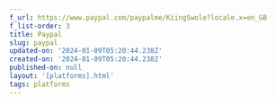 ```yaml
---
f_url: https://www.paypal.com/paypalme/KiingSwole?locale.x=en_GB
f_list-order: 3
title: Paypal
slug: paypal
updated-on: '2024-01-09T05:20:44.238Z'
created-on: '2024-01-09T05:20:44.238Z'
published-on: null
layout: '[platforms].html'
tags: platforms
---
```



